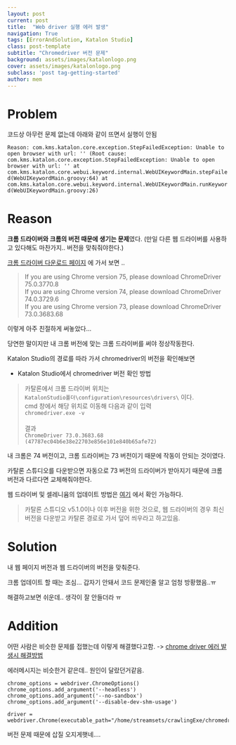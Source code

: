 ```yaml
---
layout: post
current: post
title:  "Web driver 실행 에러 발생"
navigation: True
tags: [ErrorAndSolution, Katalon Studio]
class: post-template
subtitle: "Chromedriver 버전 문제"
background: assets/images/katalonlogo.png
cover: assets/images/katalonlogo.png
subclass: 'post tag-getting-started'
author: mem
---
```



# Problem

코드상 아무런 문제 없는데 아래와 같이 뜨면서 실행이 안됨

`
Reason:
com.kms.katalon.core.exception.StepFailedException: Unable to open browser with url: '' (Root cause: com.kms.katalon.core.exception.StepFailedException: Unable to open browser with url: ''
	at com.kms.katalon.core.webui.keyword.internal.WebUIKeywordMain.stepFailed(WebUIKeywordMain.groovy:64)
	at com.kms.katalon.core.webui.keyword.internal.WebUIKeywordMain.runKeyword(WebUIKeywordMain.groovy:26)
`

# Reason 

**크롬 드라이버와 크롬의 버전 때문에 생기는 문제**였다. (만일 다른 웹 드라이버를 사용하고 있다해도 마찬가지.. 버전을 맞춰줘야한다.)

[크롬 드라이버 다운로드 페이지](http://chromedriver.chromium.org/downloads) 에 가서 보면 ..

> If you are using Chrome version 75, please download ChromeDriver 75.0.3770.8 <br>
> If you are using Chrome version 74, please download ChromeDriver 74.0.3729.6 <br>
> If you are using Chrome version 73, please download ChromeDriver 73.0.3683.68 <br>

이렇게 아주 친절하게 써놓았다...

당연한 말이지만 내 크롬 버전에 맞는 크롬 드라이버를 써야 정상작동한다.

Katalon Studio의 경로를 따라 가서 chromedriver의 버전을 확인해보면 

* Katalon Studio에서 chromedriver 버전 확인 방법
> 카탈론에서 크롬 드라이버 위치는 <br> `KatalonStudio폴더\configuration\resources\drivers\` 이다. <br> 
> cmd 창에서 해당 위치로 이동해 다음과 같이 입력 <br>
> `chromedriver.exe -v` <br><br>
> 결과 <br>
> `ChromeDriver 73.0.3683.68 (47787ec04b6e38e22703e856e101e840b65afe72)`

내 크롬은 74 버전이고, 크롬 드라이버는 73 버전이기 때문에 작동이 안되는 것이였다.

카탈론 스튜디오를 다운받으면 자동으로 73 버전의 드라이버가 받아지기 때문에 크롬 버전과 다르다면 교체해줘야한다.

웹 드라이버 및 셀레니윰의 업데이트 방법은 [여기](https://docs.katalon.com/katalon-studio/docs/update-or-replace-web-browser-drivers-and-selenium.html#how-to-replace)
에서 확인 가능하다.
> 카탈론 스튜디오 v5.1.0이나 이후 버전을 위한 것으로, 웹 드라이버의 경우 최신 버전을 다운받고 카탈론 경로로 가서 덮어 씌우라고 하고있음.

# Solution

내 웹 페이지 버전과 웹 드라이버의 버전을 맞춰준다.

크롬 업데이트 할 때는 조심... 갑자기 안돼서 코드 문제인줄 알고 엄청 방황했음..ㅠ

해결하고보면 쉬운데.. 생각이 잘 안들더라 ㅠ

# Addition
어떤 사람은 비슷한 문제를 접했는데 이렇게 해결했다고함. -> [chrome driver 에러 발생시 해결방법](https://league-cat.tistory.com/278)

에러메시지는 비슷한거 같은데.. 원인이 달랐던거같음.

```
chrome_options = webdriver.ChromeOptions()
chrome_options.add_argument('--headless')
chrome_options.add_argument('--no-sandbox')
chrome_options.add_argument('--disable-dev-shm-usage')

driver = webdriver.Chrome(executable_path="/home/streamsets/crawlingExe/chromedriver",chrome_options=chrome_options)
```



버전 문제 때문에 삽질 오지게햇네....


